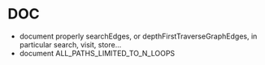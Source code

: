 # DOC
- document properly searchEdges, or depthFirstTraverseGraphEdges, in particular search, visit, 
store...
- document ALL_PATHS_LIMITED_TO_N_LOOPS
